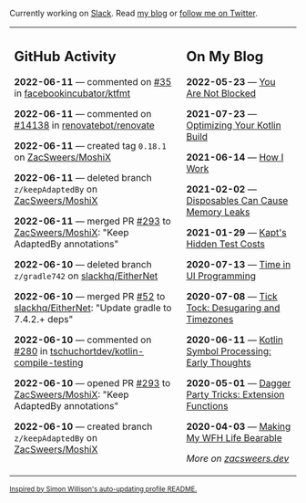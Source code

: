 Currently working on [Slack](https://slack.com/). Read [my blog](https://zacsweers.dev/) or [follow me on Twitter](https://twitter.com/ZacSweers).

<table><tr><td valign="top" width="60%">

## GitHub Activity
<!-- githubActivity starts -->
**2022-06-11** — commented on [#35](https://github.com/facebookincubator/ktfmt/issues/35#issuecomment-1152992342) in [facebookincubator/ktfmt](https://github.com/facebookincubator/ktfmt)

**2022-06-11** — commented on [#14138](https://github.com/renovatebot/renovate/issues/14138#issuecomment-1152988879) in [renovatebot/renovate](https://github.com/renovatebot/renovate)

**2022-06-11** — created tag `0.18.1` on [ZacSweers/MoshiX](https://github.com/ZacSweers/MoshiX)

**2022-06-11** — deleted branch `z/keepAdaptedBy` on [ZacSweers/MoshiX](https://github.com/ZacSweers/MoshiX)

**2022-06-11** — merged PR [#293](https://github.com/ZacSweers/MoshiX/pull/293) to [ZacSweers/MoshiX](https://github.com/ZacSweers/MoshiX): "Keep AdaptedBy annotations"

**2022-06-10** — deleted branch `z/gradle742` on [slackhq/EitherNet](https://github.com/slackhq/EitherNet)

**2022-06-10** — merged PR [#52](https://github.com/slackhq/EitherNet/pull/52) to [slackhq/EitherNet](https://github.com/slackhq/EitherNet): "Update gradle to 7.4.2.+ deps"

**2022-06-10** — commented on [#280](https://github.com/tschuchortdev/kotlin-compile-testing/issues/280#issuecomment-1152732393) in [tschuchortdev/kotlin-compile-testing](https://github.com/tschuchortdev/kotlin-compile-testing)

**2022-06-10** — opened PR [#293](https://github.com/ZacSweers/MoshiX/pull/293) to [ZacSweers/MoshiX](https://github.com/ZacSweers/MoshiX): "Keep AdaptedBy annotations"

**2022-06-10** — created branch `z/keepAdaptedBy` on [ZacSweers/MoshiX](https://github.com/ZacSweers/MoshiX)
<!-- githubActivity ends -->
</td><td valign="top" width="40%">

## On My Blog
<!-- blog starts -->
**2022-05-23** — [You Are Not Blocked](https://www.zacsweers.dev/you-are-not-blocked/)

**2021-07-23** — [Optimizing Your Kotlin Build](https://www.zacsweers.dev/optimizing-your-kotlin-build/)

**2021-06-14** — [How I Work](https://www.zacsweers.dev/how-i-work/)

**2021-02-02** — [Disposables Can Cause Memory Leaks](https://www.zacsweers.dev/disposables-can-cause-memory-leaks/)

**2021-01-29** — [Kapt's Hidden Test Costs](https://www.zacsweers.dev/kapts-hidden-test-costs/)

**2020-07-13** — [Time in UI Programming](https://www.zacsweers.dev/time-in-ui/)

**2020-07-08** — [Tick Tock: Desugaring and Timezones](https://www.zacsweers.dev/ticktock-desugaring-timezones/)

**2020-06-11** — [Kotlin Symbol Processing: Early Thoughts](https://www.zacsweers.dev/kotlin-symbol-processor-early-thoughts/)

**2020-05-01** — [Dagger Party Tricks: Extension Functions](https://www.zacsweers.dev/dagger-party-tricks-extension-functions/)

**2020-04-03** — [Making My WFH Life Bearable](https://www.zacsweers.dev/making-wfh-life-bearable/)
<!-- blog ends -->
_More on [zacsweers.dev](https://zacsweers.dev/)_
</td></tr></table>

<sub><a href="https://simonwillison.net/2020/Jul/10/self-updating-profile-readme/">Inspired by Simon Willison's auto-updating profile README.</a></sub>